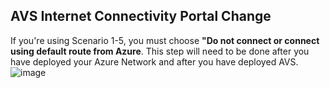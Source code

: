 ## AVS Internet Connectivity Portal Change

If you're using Scenario 1-5, you must choose **"Do not connect or connect using default route from Azure**. This step will need to be done after you have deployed your Azure Network and after you have deployed AVS.
![image](https://user-images.githubusercontent.com/97964083/217078074-ed72cdb8-237e-4612-a42b-7d706120d8f4.png)
